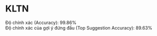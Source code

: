 # KLTN

Độ chính xác (Accuracy): 99.86% <br>
Độ chính xác của gợi ý đứng đầu (Top Suggestion Accuracy): 89.63%
